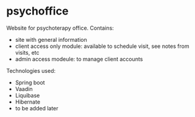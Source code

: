 # psychoffice
Website for psychoterapy office. Contains:
  - site with general information
  - client access only module: available to schedule visit, see notes from visits, etc
  - admin access modeule: to manage client accounts
  
Technologies used:
- Spring boot
- Vaadin
- Liquibase
- Hibernate
-  to be added later
